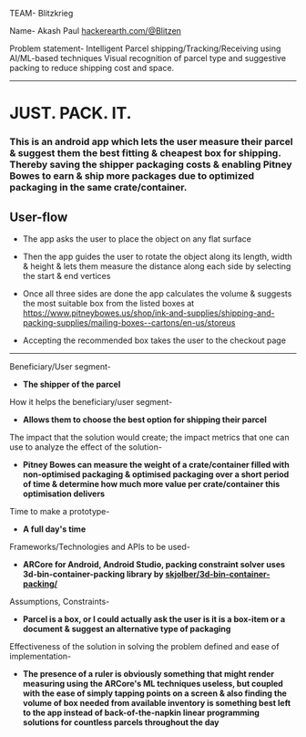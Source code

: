 
TEAM- Blitzkrieg

Name- Akash Paul [hackerearth.com/@Blitzen](https://www.hackerearth.com/@Blitzen)

Problem statement-  Intelligent Parcel shipping/Tracking/Receiving using AI/ML-based techniques Visual recognition of parcel type and suggestive packing to reduce shipping cost and space.

___

# JUST. PACK. IT.

### This is an android app which lets the user measure their parcel & suggest them the best fitting & cheapest box for shipping. Thereby saving the shipper packaging costs & enabling Pitney Bowes to earn & ship more packages due to optimized packaging in the same crate/container.

## User-flow

* The app asks the user to place the object on any flat surface

* Then the app guides the user to rotate the object along its length, width & height & lets them measure the distance along each side by selecting the start & end vertices

* Once all three sides are done the app calculates the volume & suggests the most suitable box from the listed boxes at https://www.pitneybowes.us/shop/ink-and-supplies/shipping-and-packing-supplies/mailing-boxes--cartons/en-us/storeus 

* Accepting the recommended box takes the user to the checkout page


---

Beneficiary/User segment-

* **The shipper of the parcel**

How it helps the beneficiary/user segment- 

* **Allows them to choose the best option for shipping their parcel**

The impact that the solution would create; the impact metrics that one can use to analyze the effect of the solution-

* **Pitney Bowes can measure the weight of a crate/container filled with non-optimised packaging & optimised packaging over a short period of time & determine how much more value per crate/container this optimisation delivers**

Time to make a prototype-

* **A full day's time**

Frameworks/Technologies and APIs to be used-

* **ARCore for Android, Android Studio, packing constraint solver uses 3d-bin-container-packing library by [skjolber/3d-bin-container-packing/](https://github.com/skjolber/3d-bin-container-packing/)**

Assumptions, Constraints-

* **Parcel is a box, or I could actually ask the user is it is a box-item or a document & suggest an alternative type of packaging**

Effectiveness of the solution in solving the problem defined and ease of implementation-

* **The presence of a ruler is obviously something that might render measuring using the ARCore's ML techniques useless, but coupled with the ease of simply tapping points on a screen & also finding the volume of box needed from available inventory is something best left to the app instead of back-of-the-napkin linear programming solutions for countless parcels throughout the day**

